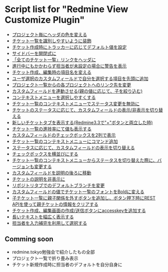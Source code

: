# Script list for "Redmine View Customize Plugin"

* [プロジェクト毎にヘッダの色を変える](./change_header_color_by_project.css)
* [チケット一覧を識別しやすいように装飾](./decorate_issue_list.css)
* [チケット作成時にトラッカーに応じてデフォルト値を設定](./set_default_value_at_change_tracker.js)
* [サイドバーを開閉式に](./toggle_sidebar.js)
* [「全てのチケット一覧」リンクをヘッダに](./add_issues_link_on_header.js)
* [進行中にもかかわらず担当者が未設定の場合に警告を表示](./show_alert_if_not_assign.js)
* [チケット作成、編集時の項目名を変える](./change_issue_form_filed_name.js)
* [ユーザ選択のカスタムフィールドで自分を選択する項目を先頭に追加](./add_me_for_custome_users_field.js)
* [プロジェクト一覧からの各プロジェクトへのリンク先を変更](./change_project_link_on_project_list.js)
* [カスタムフィールドを連動させる(親の値に応じて、子を絞り込む)](./link_custom_field.js)
* [コンテキストメニューを選択しやすくする](./adjust_context_submenu.css)
* [チケット一覧のコンテキストメニューでステータス変更を無効に](./handling_issue_list_context_menu.js)
* [チケットのステータスに応じて、カスタムフィールドの表示/非表示を切り替える](./change_custom_field_visibility_when_change_status.js)
* [新しいチケットタブを表示する(Redmine3.3で"+"ボタンと両立した時)](./add_new_issue_tab.js)
* [チケット一覧の進捗率にて値も表示する](./add_value_of_progress_on_issues_list.js)
* [カスタムフィールドのチェックボックスを2列で表示](./multi_column_checkbox.css)
* [チケット一覧のコンテキストメニューにコマンド追加](./add_command_to_issues_context_menu.js)
* [ステータスに応じて、カスタムフィールドの表示を切り替える](./change_custom_field_visibility_when_change_status.js)
* [チェックボックスを横並びにする](./row_checkbox.css)
* [チケット一覧のコンテキストメニューからステータスを切り替えた際に、バージョンも変更する](./change_version_when_change_status_on_context_menu.js)
* [カスタムフィールドを説明の後ろに移動](./move_custom_filed_after_description.js)
* [チケットの説明を非表示に](./hide_issue_description.js)
* [リポジトリタブでのデフォルトブランチを変更](./change_default_branch_on_repository_tab.js)
* [カスタムフィールドの値でチケット一覧のフォントをBoldに変える](./change_font_weight_by_custom_field_on_issue_list.js)
* [子チケット一覧に親子関係を外すボタンを追加し、ボタン押下時にREST APIを使って親チケットの情報をクリアする](./add_button_use_rest_api.js)
* [チケット作成、編集画面の作成/送信ボタンにaccesskeyを追加する](./add_accesskey_on_issue_submit_button.js)
* [長いテキストを幅広く表示する](./display_long_text_wide.js)
* [担当者を入力補完を利用して選択する](./autocomplete_assigned_to.js)

## Comming soon

* redmine.tokyo勉強会で紹介したもの全部
* プロジェクト一覧で折り畳み表示
* チケット新規作成時に担当者のデフォルトを自分自身に
